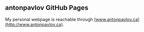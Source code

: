 ## antonpavlov GitHub Pages

My personal webpage is reachable through [www.antonpavlov.ca](http://www.antonpavlov.ca).
